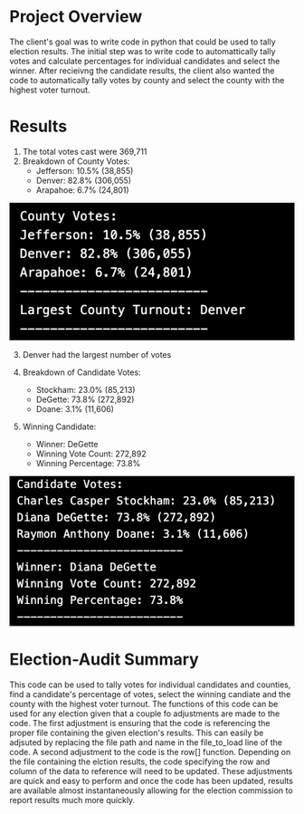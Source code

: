 # Project Overview
The client's goal was to write code in python that could be used to tally election results.  The initial step was to write code to automattically tally votes and calculate percentages for individual candidates and select the winner.  After recieivng the candidate results, the client also wanted the code to automatically tally votes by county and select the county with the highest voter turnout.

# Results
1. The total votes cast were 369,711
2. Breakdown of County Votes:
    - Jefferson: 10.5% (38,855)
    - Denver: 82.8% (306,055)
    - Arapahoe: 6.7% (24,801)
  
![county_results](County_Results.png)

3. Denver had the largest number of votes
4. Breakdown of Candidate Votes:
    - Stockham:  23.0% (85,213)
    - DeGette:  73.8% (272,892)
    - Doane:  3.1% (11,606)

5. Winning Candidate:
    - Winner:  DeGette
    - Winning Vote Count:  272,892
    - Winning Percentage:  73.8%

![candidate_results](Candidate_Results.png)

# Election-Audit Summary
This code can be used to tally votes for individual candidates and counties, find a candidate's percentage of votes, select the winning candiate and the county with the highest voter turnout.  The functions of this code can be used for any election given that a couple fo adjustments are made to the code.  The first adjustment is ensuring that the code is referencing the proper file containing the given election's results.  This can easily be adjsuted by replacing the file path and name in the file_to_load line of the code. A second adjustment to the code is the row[] function.  Depending on the file containing the elction results, the code specifying the row and column of the data to reference will need to be updated.  These adjustments are quick and easy to perform and once the code has been updated, results are available almost instantaneously allowing for the election commission to report results much more quickly.
